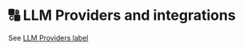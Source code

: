 # 🔠 LLM Providers and integrations

See [LLM Providers label](https://github.com/webgptorg/promptbook/issues?q=label%3A%22LLM+provider%22+)


